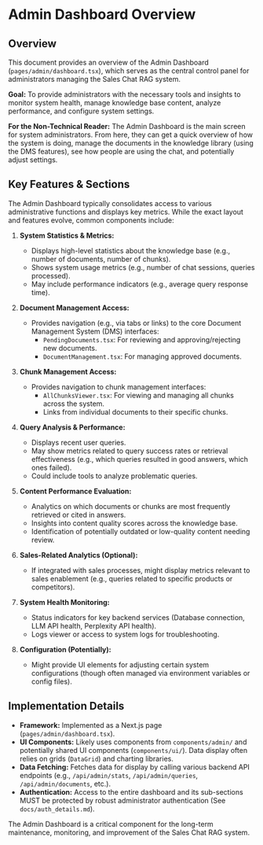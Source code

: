 # Admin Dashboard Overview

## Overview

This document provides an overview of the Admin Dashboard (`pages/admin/dashboard.tsx`), which serves as the central control panel for administrators managing the Sales Chat RAG system.

**Goal:** To provide administrators with the necessary tools and insights to monitor system health, manage knowledge base content, analyze performance, and configure system settings.

**For the Non-Technical Reader:** The Admin Dashboard is the main screen for system administrators. From here, they can get a quick overview of how the system is doing, manage the documents in the knowledge library (using the DMS features), see how people are using the chat, and potentially adjust settings.

## Key Features & Sections

The Admin Dashboard typically consolidates access to various administrative functions and displays key metrics. While the exact layout and features evolve, common components include:

1.  **System Statistics & Metrics:**
    *   Displays high-level statistics about the knowledge base (e.g., number of documents, number of chunks).
    *   Shows system usage metrics (e.g., number of chat sessions, queries processed).
    *   May include performance indicators (e.g., average query response time).

2.  **Document Management Access:**
    *   Provides navigation (e.g., via tabs or links) to the core Document Management System (DMS) interfaces:
        *   `PendingDocuments.tsx`: For reviewing and approving/rejecting new documents.
        *   `DocumentManagement.tsx`: For managing approved documents.

3.  **Chunk Management Access:**
    *   Provides navigation to chunk management interfaces:
        *   `AllChunksViewer.tsx`: For viewing and managing all chunks across the system.
        *   Links from individual documents to their specific chunks.

4.  **Query Analysis & Performance:**
    *   Displays recent user queries.
    *   May show metrics related to query success rates or retrieval effectiveness (e.g., which queries resulted in good answers, which ones failed).
    *   Could include tools to analyze problematic queries.

5.  **Content Performance Evaluation:**
    *   Analytics on which documents or chunks are most frequently retrieved or cited in answers.
    *   Insights into content quality scores across the knowledge base.
    *   Identification of potentially outdated or low-quality content needing review.

6.  **Sales-Related Analytics (Optional):**
    *   If integrated with sales processes, might display metrics relevant to sales enablement (e.g., queries related to specific products or competitors).

7.  **System Health Monitoring:**
    *   Status indicators for key backend services (Database connection, LLM API health, Perplexity API health).
    *   Logs viewer or access to system logs for troubleshooting.

8.  **Configuration (Potentially):**
    *   Might provide UI elements for adjusting certain system configurations (though often managed via environment variables or config files).

## Implementation Details

*   **Framework:** Implemented as a Next.js page (`pages/admin/dashboard.tsx`).
*   **UI Components:** Likely uses components from `components/admin/` and potentially shared UI components (`components/ui/`). Data display often relies on grids (`DataGrid`) and charting libraries.
*   **Data Fetching:** Fetches data for display by calling various backend API endpoints (e.g., `/api/admin/stats`, `/api/admin/queries`, `/api/admin/documents`, etc.).
*   **Authentication:** Access to the entire dashboard and its sub-sections MUST be protected by robust administrator authentication (See `docs/auth_details.md`).

The Admin Dashboard is a critical component for the long-term maintenance, monitoring, and improvement of the Sales Chat RAG system. 